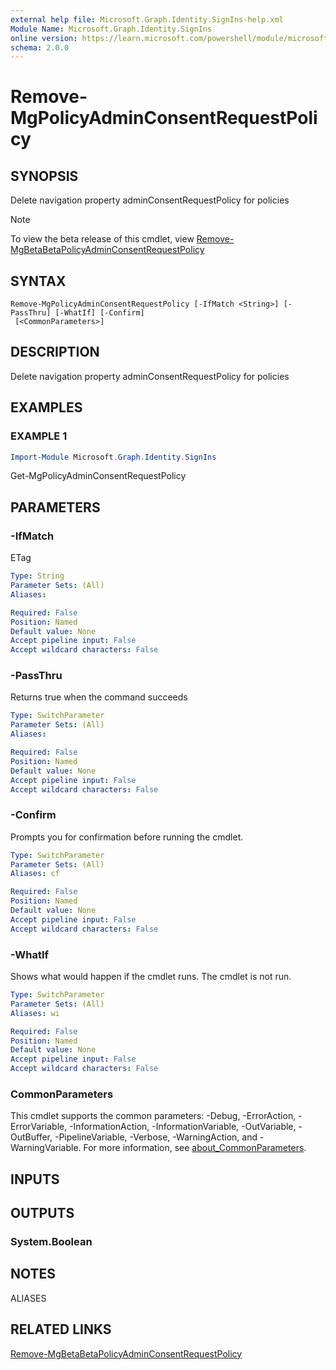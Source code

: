 ```yaml
---
external help file: Microsoft.Graph.Identity.SignIns-help.xml
Module Name: Microsoft.Graph.Identity.SignIns
online version: https://learn.microsoft.com/powershell/module/microsoft.graph.identity.signins/remove-mgpolicyadminconsentrequestpolicy
schema: 2.0.0
---
```


# Remove-MgPolicyAdminConsentRequestPolicy

## SYNOPSIS
Delete navigation property adminConsentRequestPolicy for policies

> [!NOTE]
> To view the beta release of this cmdlet, view [Remove-MgBetaBetaPolicyAdminConsentRequestPolicy](/powershell/module/Microsoft.Graph.Beta.Identity.SignIns/Remove-MgBetaPolicyAdminConsentRequestPolicy?view=graph-powershell-beta)

## SYNTAX

```
Remove-MgPolicyAdminConsentRequestPolicy [-IfMatch <String>] [-PassThru] [-WhatIf] [-Confirm]
 [<CommonParameters>]
```

## DESCRIPTION
Delete navigation property adminConsentRequestPolicy for policies

## EXAMPLES

### EXAMPLE 1
```powershell
Import-Module Microsoft.Graph.Identity.SignIns
```

Get-MgPolicyAdminConsentRequestPolicy

## PARAMETERS

### -IfMatch
ETag

```yaml
Type: String
Parameter Sets: (All)
Aliases:

Required: False
Position: Named
Default value: None
Accept pipeline input: False
Accept wildcard characters: False
```

### -PassThru
Returns true when the command succeeds

```yaml
Type: SwitchParameter
Parameter Sets: (All)
Aliases:

Required: False
Position: Named
Default value: None
Accept pipeline input: False
Accept wildcard characters: False
```

### -Confirm
Prompts you for confirmation before running the cmdlet.

```yaml
Type: SwitchParameter
Parameter Sets: (All)
Aliases: cf

Required: False
Position: Named
Default value: None
Accept pipeline input: False
Accept wildcard characters: False
```

### -WhatIf
Shows what would happen if the cmdlet runs.
The cmdlet is not run.

```yaml
Type: SwitchParameter
Parameter Sets: (All)
Aliases: wi

Required: False
Position: Named
Default value: None
Accept pipeline input: False
Accept wildcard characters: False
```

### CommonParameters
This cmdlet supports the common parameters: -Debug, -ErrorAction, -ErrorVariable, -InformationAction, -InformationVariable, -OutVariable, -OutBuffer, -PipelineVariable, -Verbose, -WarningAction, and -WarningVariable. For more information, see [about_CommonParameters](http://go.microsoft.com/fwlink/?LinkID=113216).

## INPUTS

## OUTPUTS

### System.Boolean
## NOTES

ALIASES

## RELATED LINKS
[Remove-MgBetaBetaPolicyAdminConsentRequestPolicy](/powershell/module/Microsoft.Graph.Beta.Identity.SignIns/Remove-MgBetaPolicyAdminConsentRequestPolicy?view=graph-powershell-beta)
